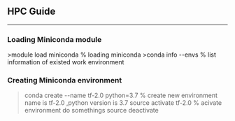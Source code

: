 ## HPC Guide
---
### Loading Miniconda module
<html>
  <head>
  >module load miniconda     % loading miniconda
  >conda info  --envs        % list information of existed work environment

  </head>
</html>



### Creating Miniconda environment
>conda create --name tf-2.0 python=3.7   % create new environment name is tf-2.0 ,python version is 3.7
>source activate tf-2.0                  % acivate environment
>do somethings
>source deactivate
